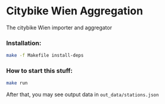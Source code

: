 # Citybike Wien Aggregation
The citybike Wien importer and aggregator

### Installation:
```bash
make -f Makefile install-deps
```
### How to start this stuff:
```bash
make run
```
After that, you may see output data in `out_data/stations.json`
